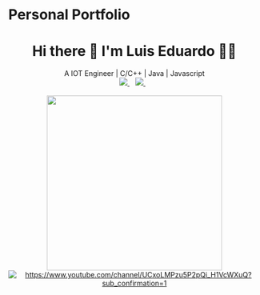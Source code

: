 # Personal Portfolio

<h1 align='center'>
  Hi there 👋 I'm Luis Eduardo 👨‍💻
</h1>

<div align="center">
  A IOT Engineer | C/C++ | Java | Javascript 
  <br>
</div>

<div align="center">
  <a href="https://www.linkedin.com/in/luiseduardopinheiro/">
    <img src="https://img.shields.io/badge/linkedin-%230077B5.svg?&style=for-the-badge&logo=linkedin&logoColor=white" />
  </a>&nbsp;&nbsp;

  <a href="https://www.youtube.com/channel/UCxoLMPzu5P2pQi_H1VcWXuQ?sub_confirmation=1">
    <img src="https://img.shields.io/badge/YouTube-FF0000?style=for-the-badge&logo=youtube&logoColor=white" />
  </a>&nbsp;&nbsp;
</div>

<br>

<div align="center">
  <a href="#"><img src="https://github-readme-stats.vercel.app/api?username=licodev&show_icons=true&count_private=true&theme=dark" width="350"></a>

<br>

<a href="https://www.youtube.com/channel/UCxoLMPzu5P2pQi_H1VcWXuQ?sub_confirmation=1">
  <img src="https://img.shields.io/youtube/channel/subscribers/UCxoLMPzu5P2pQi_H1VcWXuQ?style=social"  alt="https://www.youtube.com/channel/UCxoLMPzu5P2pQi_H1VcWXuQ?sub_confirmation=1"/>
</a>

</div>
